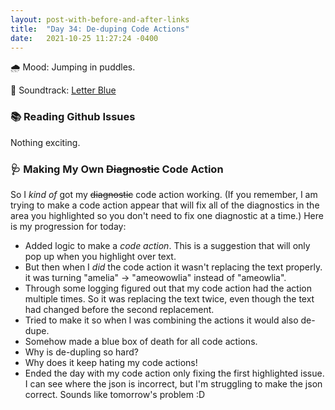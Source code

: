```yaml
---
layout: post-with-before-and-after-links
title:  "Day 34: De-duping Code Actions"
date:   2021-10-25 11:27:24 -0400
---
```


🌧 Mood: Jumping in puddles.

🎵 Soundtrack: [Letter Blue](https://open.spotify.com/album/2EfIa1JzzYjckiiEbtM7g3)

### 📚 Reading Github Issues
Nothing exciting.

### 🩺 Making My Own ~~Diagnostic~~ Code Action
So I _kind of_ got my ~~diagnostic~~ code action working. (If you remember, I am
trying to make a code action appear that will fix all of the diagnostics in the
area you highlighted so you don't need to fix one diagnostic at a time.) Here is
my progression for today:

* Added logic to make a _code action_. This is a suggestion that will only pop
   up when you highlight over text.
* But then when I _did_ the code action it wasn't replacing the text properly.
  it was turning "amelia" -> "ameowowlia" instead of "ameowlia".
* Through some logging figured out that my code action had the action
  multiple times. So it was replacing the text twice, even though the text had
  changed before the second replacement.
* Tried to make it so when I was combining the actions it would also de-dupe.
* Somehow made a blue box of death for all code actions.
* Why is de-dupling so hard?
* Why does it keep hating my code actions!
* Ended the day with my code action only fixing the first highlighted issue. I
  can see where the json is incorrect, but I'm struggling to make the json
  correct. Sounds like tomorrow's problem :D
